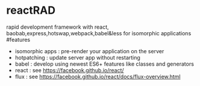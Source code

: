 # reactRAD
rapid development framework with react, baobab,express,hotswap,webpack,babel&amp;less for isomorphic applications
#features
- isomorphic apps : pre-render your application on the server
- hotpatching : update server app without restarting
- babel : develop using newest ES6+ features like classes and generators
- react : see https://facebook.github.io/react/
- flux  : see https://facebook.github.io/react/docs/flux-overview.html
